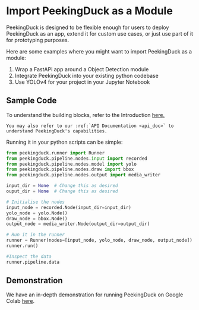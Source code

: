 # Import PeekingDuck as a Module

PeekingDuck is designed to be flexible enough for users to deploy PeekingDuck as an app,
extend it for custom use cases, or just use part of it for prototyping purposes.

Here are some examples where you might want to import PeekingDuck as a module:

1. Wrap a FastAPI app around a Object Detection module
2. Integrate PeekingDuck into your existing python codebase
3. Use YOLOv4 for your project in your Jupyter Notebook


## Sample Code
To understand the building blocks, refer to the Introduction [here.](../index.md#how-peekingduck-works)


```{eval-rst}
You may also refer to our :ref:`API Documentation <api_doc>` to understand PeekingDuck's capabilities.
```

Running it in your python scripts can be simple:

```python
from peekingduck.runner import Runner
from peekingduck.pipeline.nodes.input import recorded
from peekingduck.pipeline.nodes.model import yolo
from peekingduck.pipeline.nodes.draw import bbox
from peekingduck.pipeline.nodes.output import media_writer

input_dir = None  # Change this as desired
ouput_dir = None  # Change this as desired

# Initialise the nodes
input_node = recorded.Node(input_dir=input_dir)
yolo_node = yolo.Node()
draw_node = bbox.Node()
output_node = media_writer.Node(output_dir=output_dir)

# Run it in the runner
runner = Runner(nodes=[input_node, yolo_node, draw_node, output_node])
runner.run()

#Inspect the data
runner.pipeline.data

```

## Demonstration

We have an in-depth demonstration for running PeekingDuck on Google Colab [here](https://colab.research.google.com/drive/1gC_qaBSZsyGM1T-L_Vzo_3il44sJBJ2M).
